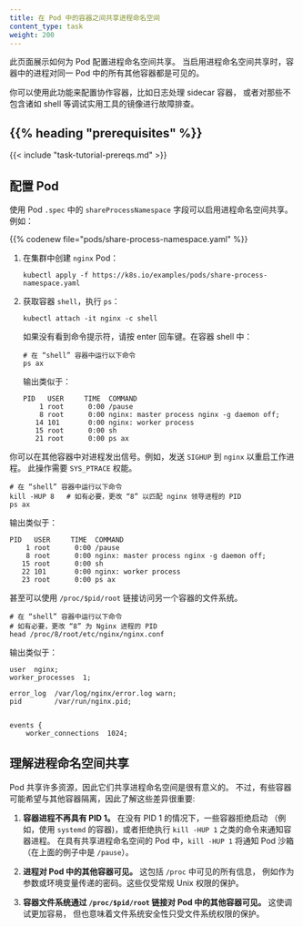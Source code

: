 ```yaml
---
title: 在 Pod 中的容器之间共享进程命名空间
content_type: task
weight: 200
---
```

<!--
---
title: Share Process Namespace between Containers in a Pod
reviewers:
- verb
- yujuhong
- dchen1107
content_type: task
weight: 200
---
-->

<!-- overview -->

<!--
This page shows how to configure process namespace sharing for a pod. When
process namespace sharing is enabled, processes in a container are visible
to all other containers in the same pod.
-->
此页面展示如何为 Pod 配置进程命名空间共享。
当启用进程命名空间共享时，容器中的进程对同一 Pod 中的所有其他容器都是可见的。

<!--
You can use this feature to configure cooperating containers, such as a log
handler sidecar container, or to troubleshoot container images that don't
include debugging utilities like a shell.
-->
你可以使用此功能来配置协作容器，比如日志处理 sidecar 容器，
或者对那些不包含诸如 shell 等调试实用工具的镜像进行故障排查。

## {{% heading "prerequisites" %}}

{{< include "task-tutorial-prereqs.md" >}}

<!-- steps -->

<!--
## Configure a Pod
-->
## 配置 Pod

<!--
Process namespace sharing is enabled using the `shareProcessNamespace` field of
`.spec` for a Pod. For example:
-->
使用 Pod `.spec` 中的 `shareProcessNamespace` 字段可以启用进程命名空间共享。例如：

{{% codenew file="pods/share-process-namespace.yaml" %}}

<!--
1. Create the pod `nginx` on your cluster:
-->
1. 在集群中创建 `nginx` Pod：

   ```shell
   kubectl apply -f https://k8s.io/examples/pods/share-process-namespace.yaml
   ```

<!--
1. Attach to the `shell` container and run `ps`:
-->
2. 获取容器 `shell`，执行 `ps`：

   ```shell
   kubectl attach -it nginx -c shell
   ```

   <!--
   If you don't see a command prompt, try pressing enter. In the container shell:

   ```shell
   # run this inside the "shell" container
   ps ax
   ```
   -->
   如果没有看到命令提示符，请按 enter 回车键。在容器 shell 中：

   ```shell
   # 在 “shell” 容器中运行以下命令
   ps ax
   ```

   <!--
   The output is similar to this:
   -->
   输出类似于：

   ```none
   PID   USER     TIME  COMMAND
       1 root      0:00 /pause
       8 root      0:00 nginx: master process nginx -g daemon off;
      14 101       0:00 nginx: worker process
      15 root      0:00 sh
      21 root      0:00 ps ax
   ```

<!--
You can signal processes in other containers. For example, send `SIGHUP` to
`nginx` to restart the worker process. This requires the `SYS_PTRACE` capability.

```shell
# run this inside the "shell" container
kill -HUP 8   # change "8" to match the PID of the nginx leader process, if necessary
ps ax
```
-->
你可以在其他容器中对进程发出信号。例如，发送 `SIGHUP` 到 `nginx` 以重启工作进程。
此操作需要 `SYS_PTRACE` 权能。

```shell
# 在 “shell” 容器中运行以下命令
kill -HUP 8   # 如有必要，更改 “8” 以匹配 nginx 领导进程的 PID
ps ax
```

<!--
The output is similar to this:
-->
输出类似于：

```none
PID   USER     TIME  COMMAND
    1 root      0:00 /pause
    8 root      0:00 nginx: master process nginx -g daemon off;
   15 root      0:00 sh
   22 101       0:00 nginx: worker process
   23 root      0:00 ps ax
```

<!--
It's even possible to access the file system of another container using the
`/proc/$pid/root` link.

```shell
# run this inside the "shell" container
# change "8" to the PID of the Nginx process, if necessary
head /proc/8/root/etc/nginx/nginx.conf
```
-->
甚至可以使用 `/proc/$pid/root` 链接访问另一个容器的文件系统。

```shell
# 在 “shell” 容器中运行以下命令
# 如有必要，更改 “8” 为 Nginx 进程的 PID
head /proc/8/root/etc/nginx/nginx.conf
```

<!--
The output is similar to this:
-->
输出类似于：

```none
user  nginx;
worker_processes  1;

error_log  /var/log/nginx/error.log warn;
pid        /var/run/nginx.pid;


events {
    worker_connections  1024;
```

<!-- discussion -->

<!--
## Understanding process namespace sharing
-->
## 理解进程命名空间共享

<!--
Pods share many resources so it makes sense they would also share a process
namespace. Some containers may expect to be isolated from others, though,
so it's important to understand the differences:
-->
Pod 共享许多资源，因此它们共享进程命名空间是很有意义的。
不过，有些容器可能希望与其他容器隔离，因此了解这些差异很重要:

<!--
1. **The container process no longer has PID 1.** Some containers refuse
   to start without PID 1 (for example, containers using `systemd`) or run
   commands like `kill -HUP 1` to signal the container process. In pods with a
   shared process namespace, `kill -HUP 1` will signal the pod sandbox
   (`/pause` in the above example).
-->
1. **容器进程不再具有 PID 1。** 在没有 PID 1 的情况下，一些容器拒绝启动
   （例如，使用 `systemd` 的容器)，或者拒绝执行 `kill -HUP 1` 之类的命令来通知容器进程。
   在具有共享进程命名空间的 Pod 中，`kill -HUP 1` 将通知 Pod 沙箱（在上面的例子中是 `/pause`）。

<!--
1. **Processes are visible to other containers in the pod.** This includes all
   information visible in `/proc`, such as passwords that were passed as arguments
   or environment variables. These are protected only by regular Unix permissions.
-->
2. **进程对 Pod 中的其他容器可见。** 这包括 `/proc` 中可见的所有信息，
   例如作为参数或环境变量传递的密码。这些仅受常规 Unix 权限的保护。

<!--
1. **Container filesystems are visible to other containers in the pod through the
   `/proc/$pid/root` link.** This makes debugging easier, but it also means
   that filesystem secrets are protected only by filesystem permissions.
-->
3. **容器文件系统通过 `/proc/$pid/root` 链接对 Pod 中的其他容器可见。** 这使调试更加容易，
   但也意味着文件系统安全性只受文件系统权限的保护。

